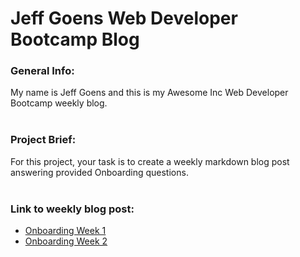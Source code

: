 # Jeff Goens Web Developer Bootcamp Blog

### General Info:
My name is Jeff Goens and this is my Awesome Inc Web Developer Bootcamp weekly blog.
<br></br>

### Project Brief:
For this project, your task is to create a weekly markdown blog post answering provided Onboarding questions.
<br></br>

### Link to weekly blog post:
- [Onboarding Week 1](https://jeffgoens.github.io/blogPost/OnboardingWeek1.html)
- [Onboarding Week 2](https://jeffgoens.github.io/blogPost/OnboardingWeek1.html)
